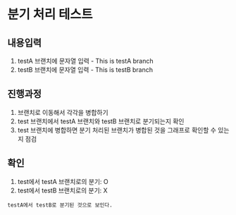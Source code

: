 # 분기 처리 테스트
  ## 내용입력
1. testA 브랜치에 문자열 입력 - This is testA branch
2. testB 브랜치에 문자열 입력 - This is testB branch

  ## 진행과정
  1. 브랜치로 이동해서 각각을 병합하기
  2. test 브랜치에서 testA 브랜치와 testB 브랜치로 분기되는지 확인
  3. test 브랜치에 병합하면 분기 처리된 브랜치가 병합된 것을 그래프로 확인할 수 있는지 점검

  ## 확인
  1. test에서 testA 브랜치로의 분기: O
  2. test에서 testB 브랜치로의 분기: X <br>

    testA에서 testB로 분기된 것으로 보인다.